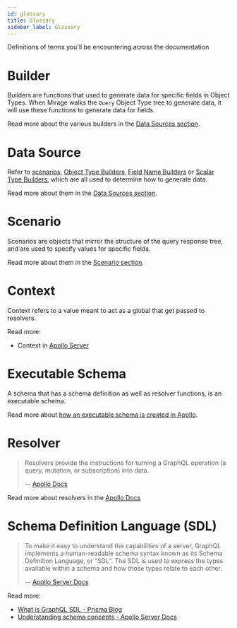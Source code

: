 ```yaml
---
id: glossary
title: Glossary
sidebar_label: Glossary
---
```


Definitions of terms you'll be encountering across the documentation

# Builder

Builders are functions that used to generate data for specific fields in Object Types. When Mirage walks the `Query` Object Type tree to generate data, it will use these functions to generate data for fields.

Read more about the various builders in the [Data Sources section](/graphql-kimera/docs/data-sources).

# Data Source

Refer to [scenarios](/graphql-kimera/docs/scenarios), [Object Type Builders](/graphql-kimera/docs/object-type-builders), [Field Name Builders](field-name-builders) or [Scalar Type Builders](/graphql-kimera/docs/scalar-type-builders), which are all used to determine how to generate data.

Read more about them in the [Data Sources section](/graphql-kimera/docs/data-sources).

# Scenario

Scenarios are objects that mirror the structure of the query response tree, and are used to specify values for specific fields.

Read more about them in the [Scenario section](/graphql-kimera/docs/scenarios).

# Context

Context refers to a value meant to act as a global that get passed to resolvers.

Read more:

- Context in [Apollo Server](https://www.apollographql.com/docs/apollo-server/essentials/data.html#context)

# Executable Schema

A schema that has a schema definition as well as resolver functions, is an executable schema.

Read more about [how an executable schema is created in Apollo](https://www.apollographql.com/docs/graphql-tools/generate-schema.html#makeExecutableSchema).

# Resolver

> Resolvers provide the instructions for turning a GraphQL operation (a query, mutation, or subscription) into data.
>
> -- [Apollo Docs](https://www.apollographql.com/docs/tutorial/resolvers.html#resolver-api)

Read more about resolvers in the [Apollo Docs](https://www.apollographql.com/docs/tutorial/resolvers.html#resolver-api)

# Schema Definition Language (SDL)

> To make it easy to understand the capabilities of a server, GraphQL implements a human-readable schema syntax known as its Schema Definition Language, or “SDL”. The SDL is used to express the types available within a schema and how those types relate to each other.
>
> -- [Apollo Server Docs](https://www.apollographql.com/docs/apollo-server/essentials/schema.html#sdl)

Read more:

- [What is GraphQL SDL - Prisma Blog](https://www.prisma.io/blog/graphql-sdl-schema-definition-language-6755bcb9ce51)
- [Understanding schema concepts - Apollo Server Docs](https://www.apollographql.com/docs/apollo-server/essentials/schema.html#sdl)
